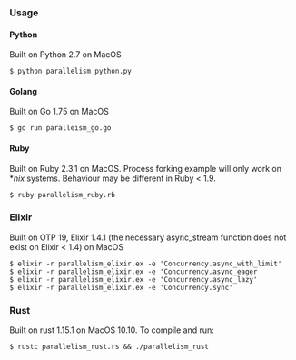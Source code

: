 ### Usage

#### Python

Built on Python 2.7 on MacOS

```
$ python parallelism_python.py
```

#### Golang

Built on Go 1.75 on MacOS

```
$ go run paralleism_go.go
```

#### Ruby

Built on Ruby 2.3.1 on MacOS. Process forking example will only work on \**nix* systems. Behaviour may be different in Ruby < 1.9.

```
$ ruby parallelism_ruby.rb
```

### Elixir 

Built on OTP 19, Elixir 1.4.1 (the necessary async_stream function does not exist on Elixir < 1.4) on MacOS

```
$ elixir -r parallelism_elixir.ex -e 'Concurrency.async_with_limit'
$ elixir -r parallelism_elixir.ex -e 'Concurrency.async_eager
$ elixir -r parallelism_elixir.ex -e 'Concurrency.async_lazy'
$ elixir -r parallelism_elixir.ex -e 'Concurrency.sync'
```

### Rust

Built on rust 1.15.1 on MacOS 10.10. To compile and run: 

`$ rustc parallelism_rust.rs && ./parallelism_rust `


